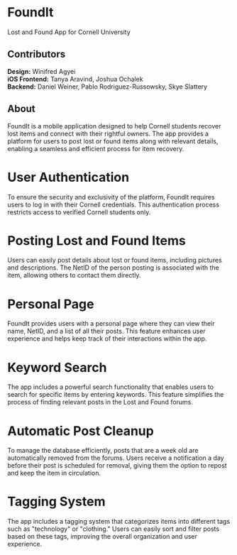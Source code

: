 # FoundIt
Lost and Found App for Cornell University

## Contributors
**Design:** Winifred Agyei <br>
**iOS Frontend:** Tanya Aravind, Joshua Ochalek <br>
**Backend:** Daniel Weiner, Pablo Rodriguez-Russowsky, Skye Slattery <br>

## About
FoundIt is a mobile application designed to help Cornell students recover lost items and connect with their rightful owners. The app provides a platform for users to post lost or found items along with relevant details, enabling a seamless and efficient process for item recovery. <br>

# User Authentication
To ensure the security and exclusivity of the platform, FoundIt requires users to log in with their Cornell credentials. This authentication process restricts access to verified Cornell students only.

# Posting Lost and Found Items
Users can easily post details about lost or found items, including pictures and descriptions. The NetID of the person posting is associated with the item, allowing others to contact them directly.

# Personal Page
FoundIt provides users with a personal page where they can view their name, NetID, and a list of all their posts. This feature enhances user experience and helps keep track of their interactions within the app.

# Keyword Search
The app includes a powerful search functionality that enables users to search for specific items by entering keywords. This feature simplifies the process of finding relevant posts in the Lost and Found forums.

# Automatic Post Cleanup
To manage the database efficiently, posts that are a week old are automatically removed from the forums. Users receive a notification a day before their post is scheduled for removal, giving them the option to repost and keep the item in circulation.

# Tagging System
The app includes a tagging system that categorizes items into different tags such as "technology" or "clothing." Users can easily sort and filter posts based on these tags, improving the overall organization and user experience.

